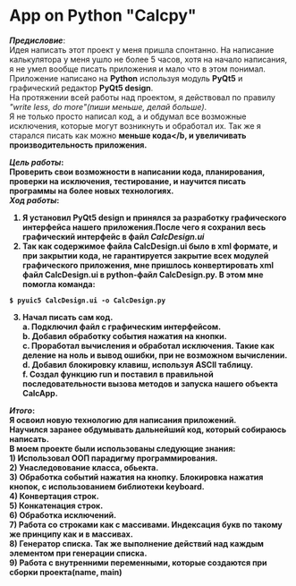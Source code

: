 # App on Python "Calcpy"

<b><i>Предисловие</i></b>:<br>
  Идея написать этот проект у меня пришла спонтанно. На написание калькулятора у меня ушло не более 5 часов, хотя на начало написания, я не умел вообще писать приложения и мало что в этом понимал.<br>
  Приложение написано на <b>Python</b> используя модуль <b>PyQt5</b> и графический редактор <b>PyQt5 design</b>.<br>
  На протяжении всей работы над проектом, я действовал по правилу <i>"write less, do more"(пиши меньше, делай больше)</i>.<br>
  Я не только просто написал код, а и обдумал все возможные исключения, которые могут возникнуть и обработал их. Так же я старался писать как можно <b>меньше кода</b, и <b>увеличивать производительность</b> приложения.<br>


<b><i>Цель работы</i></b>:<br>
  Проверить свои возможности в написании кода, планирования, проверки на исключения, тестирование, и научится писать программы на более новых технологиях.<br>
<b><i>Ход работы</i></b>:<br>

1. Я установил PyQt5 design и принялся за разработку графического интерфейса нашего приложения.После чего я сохранил весь графический интерфейс в файл <i>CalcDesign.ui</i><br>
2. Так как содержимое файла CalcDesign.ui было в xml формате, и при закрытии кода, не гарантируется закрытие всех модулей графического приложения, мне пришлось конвертировать xml файл CalcDesign.ui в python-файл CalcDesign.py. В этом мне помогла команда:
```
$ pyuic5 CalcDesign.ui -o CalcDesign.py
```
3. Начал писать сам код.<br>
  a. Подключил файл с графическим интерфейсом.<br>
  b. Добавил обработку события нажатия на кнопки.<br>
  c. Проработал вычисления и обработал исключения. Такие как деление на ноль и вывод ошибки, при не возможном вычислении.<br>
  d. Добавил блокировку клавиш, используя ASCII таблицу.<br>
  f. Создал функцию run и поставил в правильной последовательности вызова методов и запуска нашего объекта CalcApp.<br>
  

<b><i>Итого</b></i>:<br>
  Я освоил новую технологию для написания приложений.<br>
  Научился заранее обдумывать дальнейший код, который собираюсь написать.<br>
  В моем проекте были использованы следующие знания:<br>
    1) Использовал ООП парадигму программирования.<br>
    2) Унаследовование класса, обьекта.<br>
    3) Обработка событий нажатия на кнопку. Блокировка нажатия кнопок, с использованием библиотеки keyboard.<br>
    4) Конвертация строк.<br>
    5) Конкатенация строк.<br>
    6) Обработка исключений.<br>
    7) Работа со строками как с массивами. Индексация букв по такому же принципу как и в массивах.<br>
    8) Генератор списка. Так же выполнение действий над каждым элементом при генерации списка.<br>
    9) Работа с внутренними переменными, которые создаются при сборки проекта(__name__, __main__)<br>
